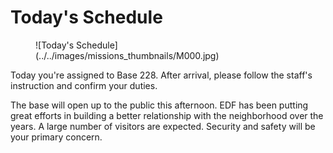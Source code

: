 # Today's Schedule

<figure markdown>
  ![Today's Schedule](../../images/missions_thumbnails/M000.jpg)
</figure>

Today you're assigned to Base 228. After arrival, please follow the staff's instruction and confirm your duties. 

The base will open up to the public this afternoon. EDF has been putting great efforts in building a better relationship with the neighborhood over the years. A large number of visitors are expected. Security and safety will be your primary concern.
